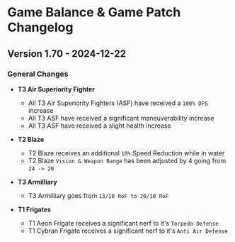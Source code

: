 # Game Balance & Game Patch Changelog

## Version 1.70 - 2024-12-22
### General Changes

- **T3 Air Superiority Fighter**
    - All T3 Air Superiority Fighters (ASF) have received a `100% DPS` increase
    - All T3 ASF have received a significant maneuverability increase
    - All T3 ASF have received a slight health increase

- **T2 Blaze**
    - T2 Blaze receives an additional `10%` Speed Reduction while in water
    - T2 Blaze `Vision & Weapon Range` has been adjusted by 4 going from `24 -> 20`

- **T3 Armilliary**
    - T3 Armilliary goes from `13/10 RoF to 20/10 RoF`

- **T1 Frigates**
    - T1 Aeon Frigate receives a significant nerf to it's `Torpedo Defense`
    - T1 Cybran Frigate receives a significant nerf to it's `Anti Air Defense`